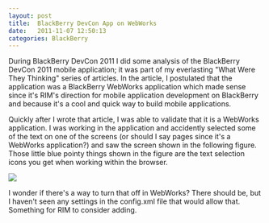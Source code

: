 ```yaml
---
layout: post
title:  BlackBerry DevCon App on WebWorks
date:   2011-11-07 12:50:13
categories: BlackBerry
---
```

During BlackBerry DevCon 2011 I did some analysis of the BlackBerry DevCon 2011 mobile application; it was part of my everlasting "What Were They Thinking" series of articles. In the article, I postulated that the application was a BlackBerry WebWorks application which made sense since it's RIM's direction for mobile application development on BlackBerry and because it's a cool and quick way to build mobile applications.

Quickly after I wrote that article, I was able to validate that it is a WebWorks application. I was working in the application and accidently selected some of the text on one of the screens (or should I say pages since it's a WebWorks application?) and saw the screen shown in the following figure. Those little blue pointy things shown in the figure are the text selection icons you get when working within the browser.

![](images/stories/2011/bb_devcon_app.png)

I wonder if there's a way to turn that off in WebWorks? There should be, but I haven't seen any settings in the config.xml file that would allow that. Something for RIM to consider adding.
